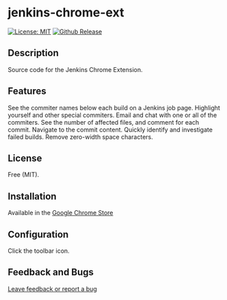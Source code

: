# jenkins-chrome-ext

[![License: MIT](https://img.shields.io/badge/License-MIT-brightgreen.svg)](https://opensource.org/licenses/MIT)
[![Github Release](https://img.shields.io/github/release/jenkins-chrome-ext/jenkins-chrome-ext/all.svg)](https://github.com/jenkins-chrome-ext/jenkins-chrome-ext/releases)

## Description 

Source code for the Jenkins Chrome Extension.

## Features

See the commiter names below each build on a Jenkins job page.
Highlight yourself and other special commiters.
Email and chat with one or all of the commiters.
See the number of affected files, and comment for each commit.
Navigate to the commit content.
Quickly identify and investigate failed builds.
Remove zero-width space characters.

## License

Free (MIT).

## Installation

Available in the [Google Chrome Store](https://chrome.google.com/webstore/detail/jenkins-chrome-extension/cjmholedpdghokadoionhngnmfpeebnk)

## Configuration

Click the toolbar icon.

## Feedback and Bugs

[Leave feedback or report a bug](https://github.com/jenkins-chrome-ext/jenkins-chrome-ext/issues)
